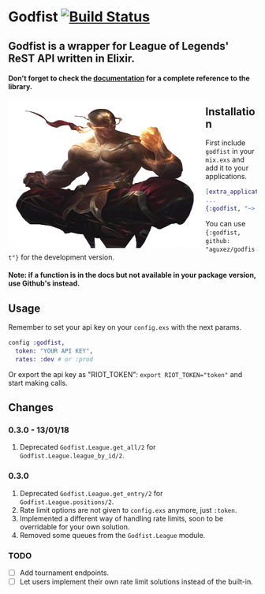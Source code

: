 # Godfist [![Build Status](https://travis-ci.org/aguxez/godfist.svg?branch=rate-limits-back)](https://travis-ci.org/aguxez/godfist)

## Godfist is a wrapper for League of Legends' ReST API written in Elixir.

#### Don't forget to check the [documentation](https://hexdocs.pm/godfist/Godfist.html) for a complete reference to the library.

<img src="priv/godfist.png" alt="Notify" width="400" height="300" align="left" />

## Installation

First include `godfist` in your `mix.exs` and add it to your applications.

```elixir
[extra_applications: :godfist, ...]
...
{:godfist, "~> 0.3.0"}
```

You can use `{:godfist, github: "aguxez/godfist"}` for the development version.

#### Note: if a function is in the docs but not available in your package version, use Github's instead.

## Usage
Remember to set your api key on your `config.exs` with the next params.

```elixir
config :godfist,
  token: "YOUR API KEY",
  rates: :dev # or :prod
```

Or export the api key as "RIOT_TOKEN": `export RIOT_TOKEN="token"` and start making calls.

## Changes
### 0.3.0 - 13/01/18
1. Deprecated `Godfist.League.get_all/2` for `Godfist.League.league_by_id/2`.

### 0.3.0
1. Deprecated `Godfist.League.get_entry/2` for `Godfist.League.positions/2`.
2. Rate limit options are not given to `config.exs` anymore, just `:token`.
3. Implemented a different way of handling rate limits, soon to be overridable for your own solution.
4. Removed some queues from the `Godfist.League` module.


### TODO
- [ ] Add tournament endpoints.
- [ ] Let users implement their own rate limit solutions instead of the built-in.
